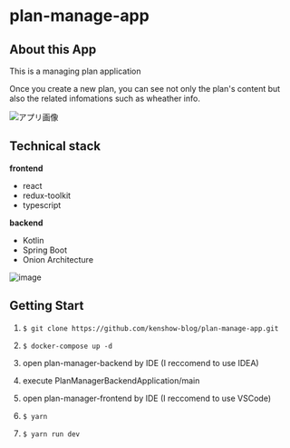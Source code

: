 # plan-manage-app

## About this App

This is a managing plan application

Once you create a new plan, you can see not only the plan's content but also the related infomations such as wheather info.

![アプリ画像](https://user-images.githubusercontent.com/85926984/221210558-41240259-7b90-45c4-9433-e0deead2dd85.png)

## Technical stack

**frontend**

- react
- redux-toolkit
- typescript

**backend**

- Kotlin
- Spring Boot
- Onion Architecture

![image](https://user-images.githubusercontent.com/65284319/221415283-5abad695-ee52-4848-b977-05a936ccc886.png)

## Getting Start

1. `$ git clone https://github.com/kenshow-blog/plan-manage-app.git`

2. `$ docker-compose up -d`

3. open plan-manager-backend by IDE (I reccomend to use IDEA)

4. execute PlanManagerBackendApplication/main

5. open plan-manager-frontend by IDE (I reccomend to use VSCode)

6. `$ yarn`

7. `$ yarn run dev`
